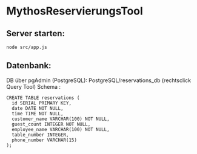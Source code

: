 # MythosReservierungsTool

## Server starten: 
```
node src/app.js
```

## Datenbank:
DB über pgAdmin (PostgreSQL):
PostgreSQL/reservations_db (rechtsclick Query Tool) Schema : 
```
CREATE TABLE reservations (
  id SERIAL PRIMARY KEY,
  date DATE NOT NULL,
  time TIME NOT NULL,
  customer_name VARCHAR(100) NOT NULL,
  guest_count INTEGER NOT NULL,
  employee_name VARCHAR(100) NOT NULL,
  table_number INTEGER,
  phone_number VARCHAR(15)
);
```
